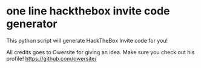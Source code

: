 # one line hackthebox invite code generator
This python script will generate HackTheBox Invite code for you!

All credits goes to Owersite for giving an idea. Make sure you check out his profile!
https://github.com/owersite/
